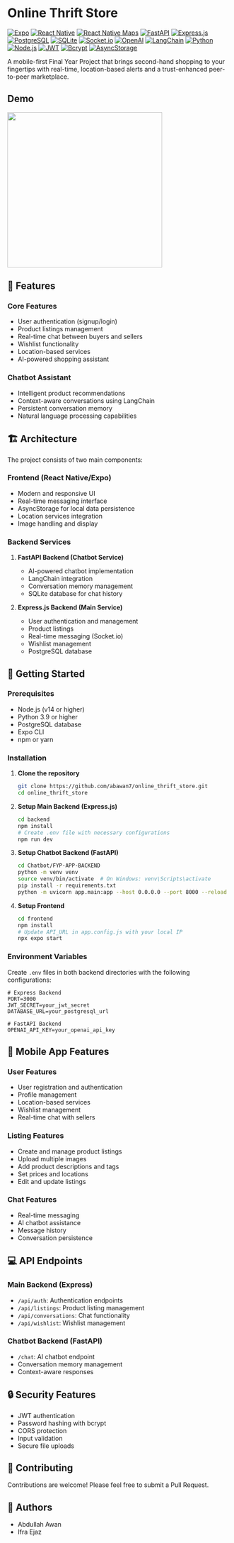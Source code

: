 # Online Thrift Store

[![Expo](https://img.shields.io/badge/Expo-1B1F23?style=flat&logo=expo&logoColor=white)](https://expo.dev/)
[![React Native](https://img.shields.io/badge/React_Native-61DAFB?style=flat&logo=react&logoColor=black)](https://reactnative.dev/)
[![React Native Maps](https://img.shields.io/badge/React_Native_Maps-1E90FF?style=flat&logo=react&logoColor=white)](https://github.com/react-native-maps/react-native-maps)
[![FastAPI](https://img.shields.io/badge/FastAPI-009688?style=flat&logo=fastapi&logoColor=white)](https://fastapi.tiangolo.com/)
[![Express.js](https://img.shields.io/badge/Express.js-000000?style=flat&logo=express&logoColor=white)](https://expressjs.com/)
[![PostgreSQL](https://img.shields.io/badge/PostgreSQL-4169E1?style=flat&logo=postgresql&logoColor=white)](https://www.postgresql.org/)
[![SQLite](https://img.shields.io/badge/SQLite-003B57?style=flat&logo=sqlite&logoColor=white)](https://www.sqlite.org/)
[![Socket.io](https://img.shields.io/badge/Socket.io-010101?style=flat&logo=socket.io&logoColor=white)](https://socket.io/)
[![OpenAI](https://img.shields.io/badge/OpenAI-412991?style=flat&logo=openai&logoColor=white)](https://openai.com/)
[![LangChain](https://img.shields.io/badge/🦜_LangChain-2C2C2C?style=flat)](https://langchain.com/)
[![Python](https://img.shields.io/badge/Python-3776AB?style=flat&logo=python&logoColor=white)](https://www.python.org/)
[![Node.js](https://img.shields.io/badge/Node.js-339933?style=flat&logo=node.js&logoColor=white)](https://nodejs.org/)
[![JWT](https://img.shields.io/badge/JWT-000000?style=flat&logo=json-web-tokens&logoColor=white)](https://jwt.io/)
[![Bcrypt](https://img.shields.io/badge/Bcrypt-003B57?style=flat&logo=lock&logoColor=white)](https://www.npmjs.com/package/bcrypt)
[![AsyncStorage](https://img.shields.io/badge/AsyncStorage-3178C6?style=flat&logo=react-native&logoColor=white)](https://react-native-async-storage.github.io/async-storage/)



A mobile-first Final Year Project that brings second-hand shopping to your fingertips with real-time, location-based alerts and a trust-enhanced peer-to-peer marketplace.

## Demo
<img src="https://github.com/abawan7/online_thrift_store/blob/main/Demo.gif" width="350" />

## 🌟 Features

### Core Features
- User authentication (signup/login)
- Product listings management
- Real-time chat between buyers and sellers
- Wishlist functionality
- Location-based services
- AI-powered shopping assistant

### Chatbot Assistant
- Intelligent product recommendations
- Context-aware conversations using LangChain
- Persistent conversation memory
- Natural language processing capabilities

## 🏗️ Architecture

The project consists of two main components:

### Frontend (React Native/Expo)
- Modern and responsive UI
- Real-time messaging interface
- AsyncStorage for local data persistence
- Location services integration
- Image handling and display

### Backend Services
1. **FastAPI Backend (Chatbot Service)**
   - AI-powered chatbot implementation
   - LangChain integration
   - Conversation memory management
   - SQLite database for chat history

2. **Express.js Backend (Main Service)**
   - User authentication and management
   - Product listings
   - Real-time messaging (Socket.io)
   - Wishlist management
   - PostgreSQL database

## 🚀 Getting Started

### Prerequisites
- Node.js (v14 or higher)
- Python 3.9 or higher
- PostgreSQL database
- Expo CLI
- npm or yarn

### Installation

1. **Clone the repository**
   ```bash
   git clone https://github.com/abawan7/online_thrift_store.git
   cd online_thrift_store
   ```

2. **Setup Main Backend (Express.js)**
   ```bash
   cd backend
   npm install
   # Create .env file with necessary configurations
   npm run dev
   ```

3. **Setup Chatbot Backend (FastAPI)**
   ```bash
   cd Chatbot/FYP-APP-BACKEND
   python -m venv venv
   source venv/bin/activate  # On Windows: venv\Scripts\activate
   pip install -r requirements.txt
   python -m uvicorn app.main:app --host 0.0.0.0 --port 8000 --reload
   ```

4. **Setup Frontend**
   ```bash
   cd frontend
   npm install
   # Update API_URL in app.config.js with your local IP
   npx expo start
   ```

### Environment Variables

Create `.env` files in both backend directories with the following configurations:

```env
# Express Backend
PORT=3000
JWT_SECRET=your_jwt_secret
DATABASE_URL=your_postgresql_url

# FastAPI Backend
OPENAI_API_KEY=your_openai_api_key
```

## 📱 Mobile App Features

### User Features
- User registration and authentication
- Profile management
- Location-based services
- Wishlist management
- Real-time chat with sellers

### Listing Features
- Create and manage product listings
- Upload multiple images
- Add product descriptions and tags
- Set prices and locations
- Edit and update listings

### Chat Features
- Real-time messaging
- AI chatbot assistance
- Message history
- Conversation persistence

## 💻 API Endpoints

### Main Backend (Express)
- `/api/auth`: Authentication endpoints
- `/api/listings`: Product listing management
- `/api/conversations`: Chat functionality
- `/api/wishlist`: Wishlist management

### Chatbot Backend (FastAPI)
- `/chat`: AI chatbot endpoint
- Conversation memory management
- Context-aware responses

## 🔒 Security Features

- JWT authentication
- Password hashing with bcrypt
- CORS protection
- Input validation
- Secure file uploads

## 🤝 Contributing

Contributions are welcome! Please feel free to submit a Pull Request.

## 👥 Authors

- Abdullah Awan
- Ifra Ejaz
